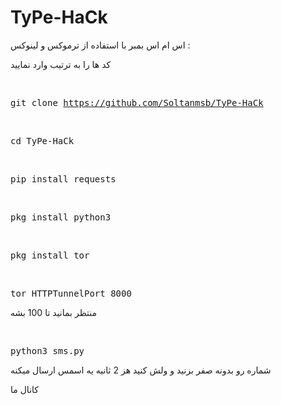 # TyPe-HaCk
اس ام اس بمبر با استفاده از ترموکس و لینوکس :

کد ها را به ترتیب وارد نمایید 

<br><pre>git clone https://github.com/Soltanmsb/TyPe-HaCk</pre>

<br><pre>cd TyPe-HaCk</pre>

<br><pre>pip install requests</pre>

<br><pre>pkg install python3</pre>

<br><pre>pkg install tor</pre>

<br><pre>tor HTTPTunnelPort 8000</pre>
منتظر بمانید تا 100 بشه

<br><pre>python3 sms.py</pre>

شماره رو بدونه صفر بزنید و ولش کنید هز 2 ثانیه یه اسمس ارسال میکنه

کانال ما 

<a href="https://t.me/hacking_01_bot">
